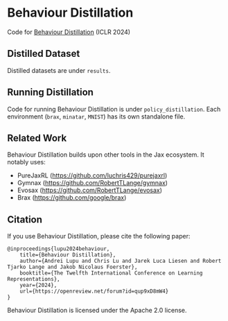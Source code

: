# Behaviour Distillation

Code for [Behaviour Distillation](https://openreview.net/forum?id=qup9xD8mW4) (ICLR 2024)

## Distilled Dataset

Distilled datasets are under `results`.

## Running Distillation

Code for running Behaviour Distillation is under `policy_distillation`. Each environment (`brax`, `minatar`, `MNIST`) has its own standalone file.

## Related Work

Behaviour Distillation builds upon other tools in the Jax ecosystem. It notably uses:

- PureJaxRL (https://github.com/luchris429/purejaxrl)
- Gymnax (https://github.com/RobertTLange/gymnax)
- Evosax (https://github.com/RobertTLange/evosax)
- Brax (https://github.com/google/brax)

## Citation
If you use Behaviour Distillation, please cite the following paper:
```
@inproceedings{lupu2024behaviour,
    title={Behaviour Distillation},
    author={Andrei Lupu and Chris Lu and Jarek Luca Liesen and Robert Tjarko Lange and Jakob Nicolaus Foerster},
    booktitle={The Twelfth International Conference on Learning Representations},
    year={2024},
    url={https://openreview.net/forum?id=qup9xD8mW4}
}
```

Behaviour Distillation is licensed under the Apache 2.0 license.
